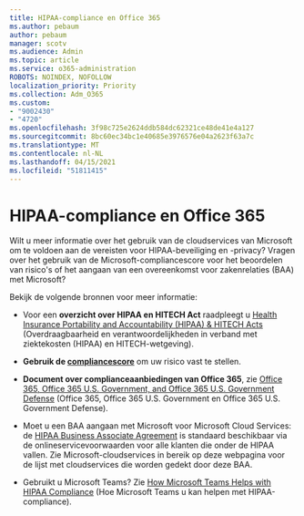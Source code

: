 ```yaml
---
title: HIPAA-compliance en Office 365
ms.author: pebaum
author: pebaum
manager: scotv
ms.audience: Admin
ms.topic: article
ms.service: o365-administration
ROBOTS: NOINDEX, NOFOLLOW
localization_priority: Priority
ms.collection: Adm_O365
ms.custom:
- "9002430"
- "4720"
ms.openlocfilehash: 3f98c725e2624ddb584dc62321ce48de41e4a127
ms.sourcegitcommit: 8bc60ec34bc1e40685e3976576e04a2623f63a7c
ms.translationtype: MT
ms.contentlocale: nl-NL
ms.lasthandoff: 04/15/2021
ms.locfileid: "51811415"
---
```

# <a name="hippa-compliance-and-office-365"></a>HIPAA-compliance en Office 365

Wilt u meer informatie over het gebruik van de cloudservices van Microsoft om te voldoen aan de vereisten voor HIPAA-beveiliging en -privacy?  Vragen over het gebruik van de Microsoft-compliancescore voor het beoordelen van risico's of het aangaan van een overeenkomst voor zakenrelaties (BAA) met Microsoft?  

Bekijk de volgende bronnen voor meer informatie:

- Voor een **overzicht over HIPAA en HITECH Act** raadpleegt u [Health Insurance Portability and Accountability (HIPAA) & HITECH Acts](https://docs.microsoft.com/microsoft-365/compliance/offering-hipaa-hitech?view=o365-worldwide) (Overdraagbaarheid en verantwoordelijkheden in verband met ziektekosten (HIPAA) en HITECH-wetgeving).

- **Gebruik de [compliancescore](https://docs.microsoft.com/microsoft-365/compliance/offering-hipaa-hitech?view=o365-worldwide#use-microsoft-compliance-score-to-assess-your-risk)** om uw risico vast te stellen.

- **Document over complianceaanbiedingen van Office 365**, zie [Office 365, Office 365 U.S. Government, and Office 365 U.S. Government Defense](https://go.microsoft.com/fwlink/p/?LinkID=2077751) (Office 365, Office 365 U.S. Government en Office 365 U.S. Government Defense).

- Moet u een BAA aangaan met Microsoft voor Microsoft Cloud Services: de [HIPAA Business Associate Agreement](https://aka.ms/BAA) is standaard beschikbaar via de onlineservicevoorwaarden voor alle klanten die onder de HIPAA vallen. Zie Microsoft-cloudservices in bereik op deze webpagina voor de lijst met cloudservices die worden gedekt door deze BAA.

- Gebruikt u Microsoft Teams? Zie [How Microsoft Teams Helps with HIPAA Compliance](https://www.microsoft.com/microsoft-365/blog/2019/04/30/white-paper-microsoft-teams-healthcare-providers-hipaa-compliance/) (Hoe Microsoft Teams u kan helpen met HIPAA-compliance).
